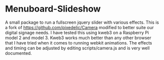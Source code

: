 # Menuboard-Slideshow
A small package to run a fullscreen jquery slider with various effects.  This is a fork of https://github.com/pixedelic/Camera modified to better suite our digital signage needs.  I have tested this using kweb3 on a Raspberry Pi model 2 and model 3.  Kweb3 works much better than any other browser that I have tried when it comes to running webkit animations.  The effects and timing can be adjusted by editing scripts/camera.js and is very well documented.
